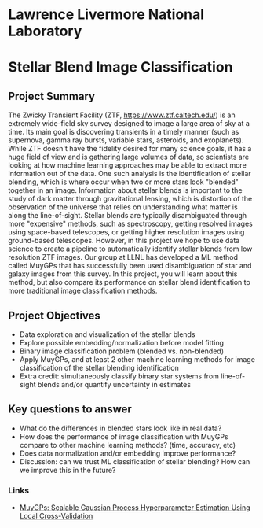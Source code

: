# Lawrence Livermore National Laboratory

# Stellar Blend Image Classification

## Project Summary

The Zwicky Transient Facility (ZTF, https://www.ztf.caltech.edu/) is an extremely wide-field sky survey designed to image a large area of sky at a time. Its main goal is discovering transients in a timely manner (such as supernova, gamma ray bursts, variable stars, asteroids, and exoplanets). While ZTF doesn't have the fidelity desired for many science goals, it has a huge field of view and is gathering large volumes of data, so scientists are looking at how machine learning approaches may be able to extract more information out of the data. One such analysis is the identification of stellar blending, which is where occur when two or more stars look "blended" together in an image. Information about stellar blends is important to the study of dark matter through gravitational lensing, which is distortion of the observation of the universe that relies on understanding what matter is along the line-of-sight. Stellar blends are typically disambiguated through more "expensive" methods, such as spectroscopy, getting resolved images using space-based telescopes, or getting higher resolution images using ground-based telescopes. However, in this project we hope to use data science to create a pipeline to automatically identify stellar blends from low resolution ZTF images. Our group at LLNL has developed a ML method called MuyGPs that has successfully been used disambiguation of star and galaxy images from this survey. In this project, you will learn about this method, but also compare its performance on stellar blend identification to more traditional image classification methods. 

## Project Objectives
* Data exploration and visualization of the stellar blends
* Explore possible embedding/normalization before model fitting
* Binary image classification problem (blended vs. non-blended)
* Apply MuyGPs, and at least 2 other machine learning methods for image classification of the stellar blending identification
* Extra credit: simultaneously classify binary star systems from line-of-sight blends and/or quantify uncertainty in estimates

## Key questions to answer

* What do the differences in blended stars look like in real data?
* How does the performance of image classification with MuyGPs compare to other machine learning methods? (time, accuracy, etc)
* Does data normalization and/or embedding improve performance?
* Discussion: can we trust ML classification of stellar blending? How can we improve this in the future?

### Links

* [MuyGPs: Scalable Gaussian Process Hyperparameter Estimation Using Local Cross-Validation](https://arxiv.org/abs/2104.14581)

